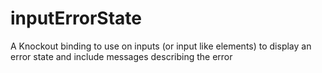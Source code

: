 # inputErrorState
A Knockout binding to use on inputs (or input like elements) to display an error state and include messages describing the error
